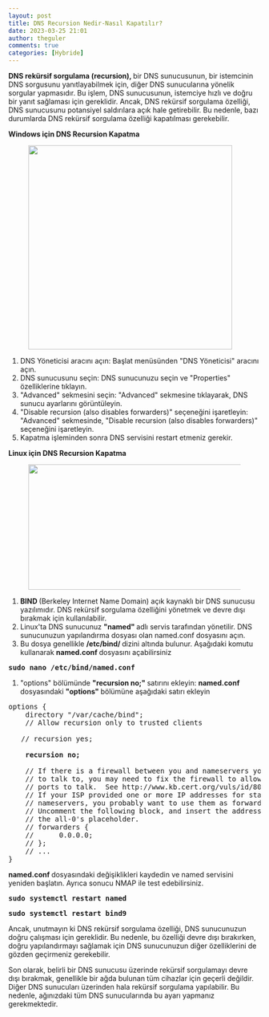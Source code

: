 ```yaml
---
layout: post
title: DNS Recursion Nedir-Nasıl Kapatılır?
date: 2023-03-25 21:01
author: theguler
comments: true
categories: [Hybride]
---
```


<!-- wp:paragraph -->
<p><strong>DNS rekürsif sorgulama (recursion), </strong>bir DNS sunucusunun, bir istemcinin DNS sorgusunu yanıtlayabilmek için, diğer DNS sunucularına yönelik sorgular yapmasıdır. Bu işlem, DNS sunucusunun, istemciye hızlı ve doğru bir yanıt sağlaması için gereklidir. Ancak, DNS rekürsif sorgulama özelliği, DNS sunucusunu potansiyel saldırılara açık hale getirebilir. Bu nedenle, bazı durumlarda DNS rekürsif sorgulama özelliği kapatılması gerekebilir.</p>
<!-- /wp:paragraph -->

<!-- wp:paragraph -->
<p><strong>Windows için DNS Recursion Kapatma</strong></p>
<!-- /wp:paragraph -->

<!-- wp:image {"id":6246,"width":"407px","height":"auto","aspectRatio":"0.8977955911823647","sizeSlug":"large","linkDestination":"none"} -->
<figure class="wp-block-image size-large is-resized"><img src="https://farukguler.com/assets/post_images/recursion.png?w=500" alt="" class="wp-image-6246" style="aspect-ratio:0.8977955911823647;width:407px;height:auto" /></figure>
<!-- /wp:image -->

<!-- wp:list {"ordered":true} -->
<ol class="wp-block-list"><!-- wp:list-item -->
<li>DNS Yöneticisi aracını açın: Başlat menüsünden "DNS Yöneticisi" aracını açın.</li>
<!-- /wp:list-item -->

<!-- wp:list-item -->
<li>DNS sunucusunu seçin: DNS sunucunuzu seçin ve "Properties" özelliklerine tıklayın.</li>
<!-- /wp:list-item -->

<!-- wp:list-item -->
<li>"Advanced" sekmesini seçin: "Advanced" sekmesine tıklayarak, DNS sunucu ayarlarını görüntüleyin.</li>
<!-- /wp:list-item -->

<!-- wp:list-item -->
<li>"Disable recursion (also disables forwarders)" seçeneğini işaretleyin: "Advanced" sekmesinde, "Disable recursion (also disables forwarders)" seçeneğini işaretleyin.</li>
<!-- /wp:list-item -->

<!-- wp:list-item -->
<li>Kapatma işleminden sonra DNS servisini restart etmeniz gerekir. </li>
<!-- /wp:list-item --></ol>
<!-- /wp:list -->

<!-- wp:paragraph -->
<p><strong>Linux için DNS Recursion Kapatma</strong></p>
<!-- /wp:paragraph -->

<!-- wp:image {"id":6246,"width":"607px","height":"250","aspectRatio":"0.8977955911823647","sizeSlug":"large","linkDestination":"none"} -->
<figure class="wp-block-image size-large is-resized"><img src="https://farukguler.com/assets/post_images/recursion_linux.png?w=500" alt="" class="wp-image-6246" style="aspect-ratio:0.8977955911823647;width:607px;height:250" /></figure>
<!-- /wp:image -->

<!-- wp:list {"ordered":true} -->
<ol class="wp-block-list"><!-- wp:list-item -->
<li><strong>BIND </strong>(Berkeley Internet Name Domain) açık kaynaklı bir DNS sunucusu yazılımıdır. DNS rekürsif sorgulama özelliğini yönetmek ve devre dışı bırakmak için kullanılabilir.</li>
<!-- /wp:list-item -->

<!-- wp:list-item -->
<li>Linux'ta DNS sunucunuz <strong>"named" </strong>adlı servis tarafından yönetilir. DNS sunucunuzun yapılandırma dosyası olan named.conf dosyasını açın.</li>
<!-- /wp:list-item -->

<!-- wp:list-item -->
<li>Bu dosya genellikle <strong>/etc/bind/ </strong>dizini altında bulunur. Aşağıdaki komutu kullanarak <strong>named.conf </strong>dosyasını açabilirsiniz</li>
<!-- /wp:list-item --></ol>
<!-- /wp:list -->

<!-- wp:preformatted -->
<pre class="wp-block-preformatted"><strong>sudo nano /etc/bind/named.conf</strong></pre>
<!-- /wp:preformatted -->

<!-- wp:list {"ordered":true} -->
<ol class="wp-block-list"><!-- wp:list-item -->
<li>"options" bölümünde <strong>"recursion no;" </strong>satırını ekleyin: <strong>named.conf</strong> dosyasındaki <strong>"options" </strong>bölümüne aşağıdaki satırı ekleyin</li>
<!-- /wp:list-item --></ol>
<!-- /wp:list -->

<!-- wp:preformatted -->
<pre class="wp-block-preformatted">options {<br>    directory "/var/cache/bind";<br>    // Allow recursion only to trusted clients<br><br>   // recursion yes;<br><br><strong>    recursion no;</strong><br><br>    // If there is a firewall between you and nameservers you want<br>    // to talk to, you may need to fix the firewall to allow multiple<br>    // ports to talk.  See http://www.kb.cert.org/vuls/id/800113<br>    // If your ISP provided one or more IP addresses for stable <br>    // nameservers, you probably want to use them as forwarders.  <br>    // Uncomment the following block, and insert the addresses replacing <br>    // the all-0's placeholder.<br>    // forwarders {<br>    //      0.0.0.0;<br>    // };<br>    // ...<br>}</pre>
<!-- /wp:preformatted -->

<!-- wp:paragraph -->
<p><strong>named.conf </strong>dosyasındaki değişiklikleri kaydedin ve named servisini yeniden başlatın. Ayrıca sonucu NMAP ile test edebilirsiniz.</p>
<!-- /wp:paragraph -->

<!-- wp:preformatted -->
<pre class="wp-block-preformatted"><strong>sudo systemctl restart named</strong></pre>
<!-- /wp:preformatted -->

<!-- wp:preformatted -->
<pre class="wp-block-preformatted"><strong>sudo systemctl restart bind9</strong></pre>
<!-- /wp:preformatted -->

<!-- wp:paragraph -->
<p>Ancak, unutmayın ki DNS rekürsif sorgulama özelliği, DNS sunucunuzun doğru çalışması için gereklidir. Bu nedenle, bu özelliği devre dışı bırakırken, doğru yapılandırmayı sağlamak için DNS sunucunuzun diğer özelliklerini de gözden geçirmeniz gerekebilir.</p>
<!-- /wp:paragraph -->

<!-- wp:paragraph -->
<p>Son olarak, belirli bir DNS sunucusu üzerinde rekürsif sorgulamayı devre dışı bırakmak, genellikle bir ağda bulunan tüm cihazlar için geçerli değildir. Diğer DNS sunucuları üzerinden hala rekürsif sorgulama yapılabilir. Bu nedenle, ağınızdaki tüm DNS sunucularında bu ayarı yapmanız gerekmektedir.</p>
<!-- /wp:paragraph -->
